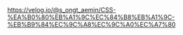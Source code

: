 https://velog.io/@s_ongt_aemin/CSS-%EA%B0%80%EB%A1%9C%EC%84%B8%EB%A1%9C-%EB%B9%84%EC%9C%A8%EC%9C%A0%EC%A7%80
